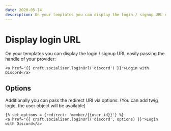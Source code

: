 ```yaml
---
date: 2020-05-14
description: On your templates you can display the login / signup URL easily passing the handle of your provider
---
```


# Display login URL

On your templates you can display the login / signup URL easily passing the handle of your provider:

```twig
<a href="{{ craft.socializer.loginUrl('discord') }}">Login with Discord</a>
```

## Options

Additionally you can pass the redirect URI via options. (You can add twig logic, the user object will be available)

```twig
{% set options = {redirect: 'member/{{user.id}}'} %}
<a href="{{ craft.socializer.loginUrl('discord', options) }}">Login with Discord</a>
```


 

